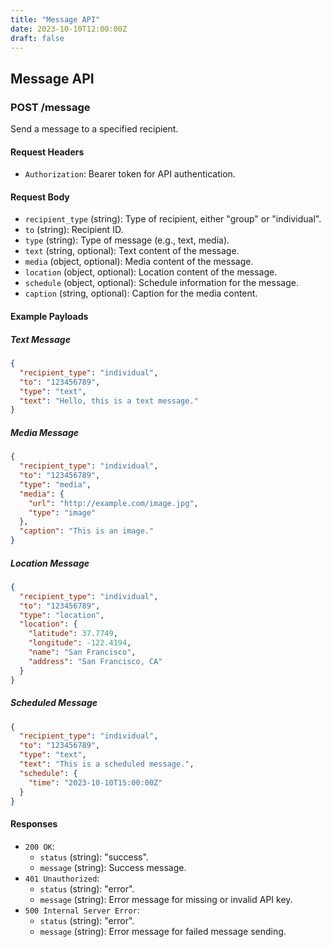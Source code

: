 ```yaml
---
title: "Message API"
date: 2023-10-10T12:00:00Z
draft: false
---
```


## Message API

### POST /message

Send a message to a specified recipient.

#### Request Headers

- `Authorization`: Bearer token for API authentication.

#### Request Body

- `recipient_type` (string): Type of recipient, either "group" or "individual".
- `to` (string): Recipient ID.
- `type` (string): Type of message (e.g., text, media).
- `text` (string, optional): Text content of the message.
- `media` (object, optional): Media content of the message.
- `location` (object, optional): Location content of the message.
- `schedule` (object, optional): Schedule information for the message.
- `caption` (string, optional): Caption for the media content.

#### Example Payloads

##### Text Message
```json
{
  "recipient_type": "individual",
  "to": "123456789",
  "type": "text",
  "text": "Hello, this is a text message."
}
```

##### Media Message
```json
{
  "recipient_type": "individual",
  "to": "123456789",
  "type": "media",
  "media": {
    "url": "http://example.com/image.jpg",
    "type": "image"
  },
  "caption": "This is an image."
}
```

##### Location Message
```json
{
  "recipient_type": "individual",
  "to": "123456789",
  "type": "location",
  "location": {
    "latitude": 37.7749,
    "longitude": -122.4194,
    "name": "San Francisco",
    "address": "San Francisco, CA"
  }
}
```

##### Scheduled Message
```json
{
  "recipient_type": "individual",
  "to": "123456789",
  "type": "text",
  "text": "This is a scheduled message.",
  "schedule": {
    "time": "2023-10-10T15:00:00Z"
  }
}
```

#### Responses

- `200 OK`: 
  - `status` (string): "success".
  - `message` (string): Success message.
- `401 Unauthorized`: 
  - `status` (string): "error".
  - `message` (string): Error message for missing or invalid API key.
- `500 Internal Server Error`: 
  - `status` (string): "error".
  - `message` (string): Error message for failed message sending.
